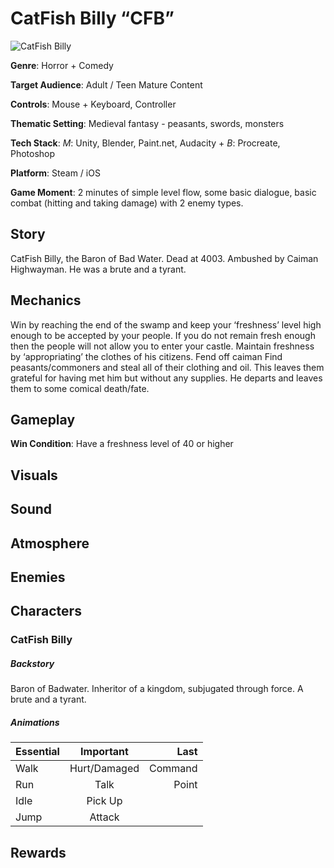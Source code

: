 CatFish Billy “CFB”
======

![CatFish Billy][cfb-image]

__Genre__: Horror + Comedy

__Target Audience__: Adult / Teen Mature Content

__Controls__: Mouse + Keyboard, Controller

__Thematic Setting__: Medieval fantasy - peasants, swords, monsters

__Tech Stack__: _M_: Unity, Blender, Paint.net, Audacity + _B_: Procreate, Photoshop

__Platform__: Steam / iOS

__Game Moment__: 2 minutes of simple level flow, some basic dialogue, basic combat (hitting and taking damage) with 2 enemy types.

Story
-----

CatFish Billy, the Baron of Bad Water. Dead at 4003. Ambushed by Caiman Highwayman. He was a brute and a tyrant.

Mechanics
-----
Win by reaching the end of the swamp and keep your ‘freshness’ level high enough to be accepted by your people. If you do not remain fresh enough then the people will not allow you to enter your castle.
Maintain freshness by ‘appropriating’ the clothes of his citizens.
Fend off caiman
Find peasants/commoners and steal all of their clothing and oil. This leaves them grateful for having met him but without any supplies. He departs and leaves them to some comical death/fate.

Gameplay
----
__Win Condition__: Have a freshness level of 40 or higher


Visuals
----

Sound
----

Atmosphere
----

Enemies
----

Characters
----
### CatFish Billy

##### Backstory
Baron of Badwater. Inheritor of a kingdom, subjugated through force. A brute and a tyrant.

##### Animations
| Essential     | Important     | Last    |
| ------------- |:-------------:| -------:|
| Walk          | Hurt/Damaged  | Command |
| Run           | Talk          | Point   |
| Idle          | Pick Up       |         |
| Jump          | Attack        |         |


Rewards
----


<!-- Game Summary:
Core Player Experience:
Central Theme:
Design Pillar:
Anticipated Steam Early Access Launch Date:
Feature Development Priorities:
Comparative Products:
Completion
Presentation -->

<!-- images -->
[cfb-image]: https://i.imgur.com/y0ihDZ1.png "CatFish Billy on his faithful steed"
